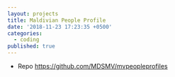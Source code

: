 ```yaml
---
layout: projects
title: Maldivian People Profile
date: '2018-11-23 17:23:35 +0500'
categories:
  - coding
published: true
---
```

* Repo
https://github.com/MDSMV/mvpeopleprofiles